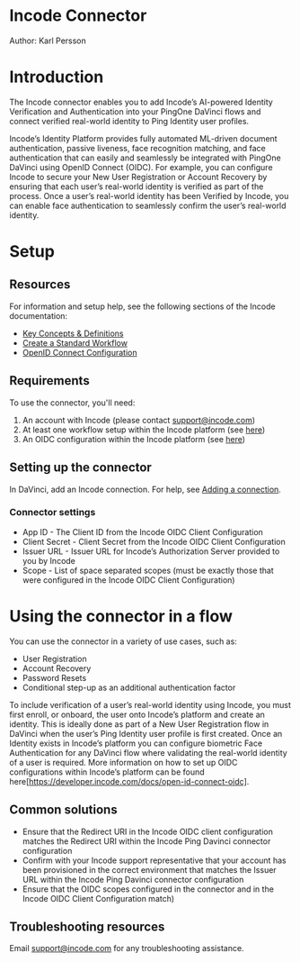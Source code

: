 # Incode Connector

Author: Karl Persson


# Introduction


The Incode connector enables you to add Incode’s AI-powered Identity Verification and Authentication into your PingOne DaVinci flows and connect verified real-world identity to Ping Identity user profiles.
 
Incode’s Identity Platform provides fully automated ML-driven document authentication, passive liveness, face recognition matching, and face authentication that can easily and seamlessly be integrated with PingOne DaVinci using OpenID Connect (OIDC).
For example, you can configure Incode to secure your New User Registration or Account Recovery by ensuring that each user’s real-world identity is verified as part of the process.
Once a user’s real-world identity has been Verified by Incode, you can enable face authentication to seamlessly confirm the user’s real-world identity.

# Setup


## Resources

For information and setup help, see the following sections of the Incode documentation:
* [Key Concepts & Definitions](https://developer.incode.com/docs/key-concepts)
* [Create a Standard Workflow](https://developer.incode.com/docs/create-a-standard-workflow)
* [OpenID Connect Configuration](https://developer.incode.com/docs/open-id-connect-oidc)



## Requirements

To use the connector, you'll need:
 
1. 	An account with Incode (please contact support@incode.com)
2. 	At least one workflow setup within the Incode platform (see [here](https://developer.incode.com/docs/create-a-standard-workflow))
3. 	An OIDC configuration within the Incode platform (see [here](https://developer.incode.com/docs/open-id-connect-oidc))

## Setting up the connector

In DaVinci, add an Incode connection. For help, see [Adding a connection](https://docs.google.com/document/d/1Sc9tD5tn9dl79qOWup0k3eKk5hrNVI8lZPAdm8loeiA/edit#).


### Connector settings

* App ID - The Client ID from the Incode OIDC Client Configuration
* Client Secret - Client Secret from the Incode OIDC Client Configuration
* Issuer URL - Issuer URL for Incode’s Authorization Server provided to you by Incode
* Scope - List of space separated scopes (must be exactly those that were configured in the Incode OIDC Client Configuration)



# Using the connector in a flow

You can use the connector in a variety of use cases, such as:
* User Registration
* Account Recovery
* Password Resets
* Conditional step-up as an additional authentication factor
  
To include verification of a user’s real-world identity using Incode, you must first enroll, or onboard, the user onto Incode’s platform and create an identity. This is ideally done as part of a New User Registration flow in DaVinci when the user’s Ping Identity user profile is first created. 
Once an Identity exists in Incode’s platform you can configure biometric Face Authentication for any DaVinci flow where validating the real-world identity of a user is required. 
More information on how to set up OIDC configurations within Incode’s platform can be found here[https://developer.incode.com/docs/open-id-connect-oidc].


## Common solutions

* Ensure that the Redirect URI in the Incode OIDC client configuration matches the Redirect URI within the Incode Ping Davinci connector configuration
* Confirm with your Incode support representative that your account has been provisioned in the correct environment that matches the Issuer URL within the Incode Ping Davinci connector configuration
* Ensure that the OIDC scopes configured in the connector and in the Incode OIDC Client Configuration match)

## Troubleshooting resources

Email support@incode.com for any troubleshooting assistance.
